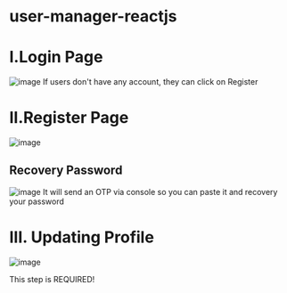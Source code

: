 # user-manager-reactjs

# I.Login Page

![image](https://user-images.githubusercontent.com/30776693/229025770-f9f9916c-be56-461b-bd3b-e8f91877643f.png)
 If users don't have any account, they can click on Register
 
 # II.Register Page
 ![image](https://user-images.githubusercontent.com/30776693/229026805-8dc86cb8-e3ca-4f7e-a3f4-57f075d2c9b6.png)
 
 ## Recovery Password
 ![image](https://user-images.githubusercontent.com/30776693/229027121-16078c75-577c-491a-8f72-5ac82a487726.png)
It will send an OTP via console so you can paste it and recovery your password

# III. Updating Profile
![image](https://user-images.githubusercontent.com/30776693/229027348-6607290b-f3e0-42b5-b1f2-d7e04295e2cc.png)

This step is REQUIRED!
